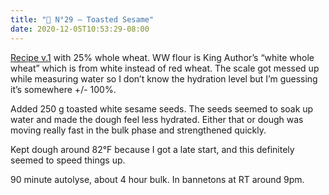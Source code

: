```yaml
---
title: "🍞 N°29 — Toasted Sesame"
date: 2020-12-05T10:53:29-08:00
---
```


[Recipe v.1](/entries/bread-recipe-v.1) with 25% whole wheat. WW flour is King Author’s “white whole wheat” which is from white instead of red wheat. The scale got messed up while measuring water so I don’t know the hydration level but I’m guessing it’s somewhere +/- 100%.

Added 250 g toasted white sesame seeds. The seeds seemed to soak up water and made the dough feel less hydrated. Either that or dough was moving really fast in the bulk phase and strengthened quickly.

Kept dough around 82°F because I got a late start, and this definitely seemed to speed things up.

90 minute autolyse, about 4 hour bulk. In bannetons at RT around 9pm. 
